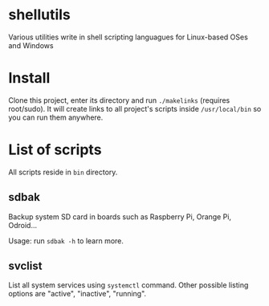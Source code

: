 # shellutils
Various utilities write in shell scripting languagues for Linux-based OSes and Windows

# Install
Clone this project, enter its directory and run `./makelinks` (requires root/sudo). It will create links to all project's scripts inside `/usr/local/bin` so you can run them anywhere.

# List of scripts
All scripts reside in `bin` directory.

## sdbak
Backup system SD card in boards such as Raspberry Pi, Orange Pi, Odroid... 

Usage: run `sdbak -h` to learn more.

## svclist
List all system services using `systemctl` command. Other possible listing options are "active", "inactive", "running".
